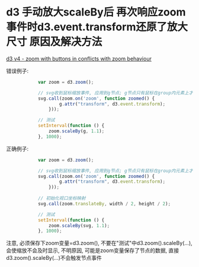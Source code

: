 # d3 手动放大scaleBy后 再次响应zoom事件时d3.event.transform还原了放大尺寸 原因及解决方法


[d3 v4 - zoom with buttons in conflicts with zoom behaviour](http://stackoverflow.com/questions/40246196/d3-v4-zoom-with-buttons-in-conflicts-with-zoom-behaviour)


错误例子:

```js
            var zoom = d3.zoom();

            // svg收到鼠标缩放事件, 应用到g节点; g节点只有鼠标在group内元素上才能收到事件, 所以不能在g上监听
            svg.call(zoom.on('zoom', function zoomed() {
                    g.attr("transform", d3.event.transform);
                }));

            // 测试
            setInterval(function () {
                zoom.scaleBy(g, 1.1);
            }, 1000);
```
			
正确例子:

```js
            var zoom = d3.zoom();

            // svg收到鼠标缩放事件, 应用到g节点; g节点只有鼠标在group内元素上才能收到事件, 所以不能在g上监听
            svg.call(zoom.on('zoom', function zoomed() {
                    g.attr("transform", d3.event.transform);
                }));
				
            // 初始化视口坐标映射
            svg.call(zoom.translateBy, width / 2, height / 2);

            // 测试
            setInterval(function () {
                zoom.scaleBy(svg, 1.1);
            }, 1000);
```

注意, 必须保存下zoom变量=d3.zoom(), 不要在"测试"中d3.zoom().scaleBy(...), 会使缩放不会及时显示, 不明原因, 可能是zoom变量保存了节点的数据, 直接d3.zoom().scaleBy(...)不会触发节点事件

